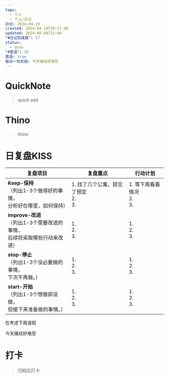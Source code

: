 ```yaml
---
tags:
  - 个人
  - 个人/日记
日记: 2024-04-19
created: 2024-04-19T20:57:00
updated: 2024-08-08T23:00
"#日记完成度": 17
status:
  - done
"#意语": 20
意语: true
每日一句总结: 今天痛经好难受
---
```

# QuickNote
> quick add

# Thino
> thino

# 日复盘KISS
| **复盘项目**                                             | **复盘重点**                      | **行动计划**                 |
| ---------------------------------------------------- | ----------------------------- | ------------------------ |
| **Keep-保持**<br>（列出1-3个做得好的事情，<br>   分析好在哪里，如何保持）     | 1.  找了几个公寓，提交了预定<br>2. <br>3. | 1.  等下周看看情况<br>2. <br>3. |
| **improve-改进**<br>（列出1-3个需要改进的事情，<br>  后续将采取哪些行动来改进） | 1.  <br>2. <br>3.             | 1.  <br>2. <br>3.        |
| **stop-停止**<br>（列出1-3个没必要做的事情，<br>下次不再做。）            | 1.  <br>2. <br>3.             | 1.  <br>2. <br>3.        |
| **start-开始**<br>（列出1-3个想做却没做，<br>但接下来准备做的事情。）        | 1.  <br>2. <br>3.             | 1.  <br>2. <br>3.        |

在考虑下周请假

今天痛经好难受

# 打卡
> 归档后打卡


